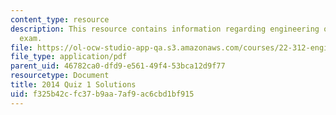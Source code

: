 ```yaml
---
content_type: resource
description: This resource contains information regarding engineering of nuclear reactors
  exam.
file: https://ol-ocw-studio-app-qa.s3.amazonaws.com/courses/22-312-engineering-of-nuclear-reactors-fall-2015/f325b42cfc37b9aa7af9ac6cbd1bf915_MIT22_312F15_quiz1_2014Sol.pdf
file_type: application/pdf
parent_uid: 46782ca0-dfd9-e561-49f4-53bca12d9f77
resourcetype: Document
title: 2014 Quiz 1 Solutions
uid: f325b42c-fc37-b9aa-7af9-ac6cbd1bf915
---
```

